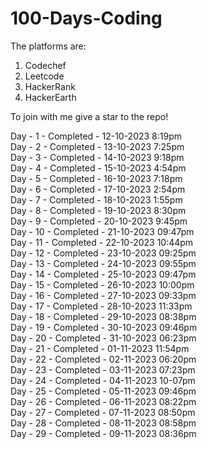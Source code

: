 # 100-Days-Coding
The platforms are:
1) Codechef
2) Leetcode
3) HackerRank
4) HackerEarth

To join with me give a star to the repo!

Day - 1 - Completed - 12-10-2023 8:19pm <br>
Day - 2 - Completed - 13-10-2023 7:25pm <br>
Day - 3 - Completed - 14-10-2023 9:18pm <br>
Day - 4 - Completed - 15-10-2023 4:54pm <br>
Day - 5 - Completed - 16-10-2023 7:18pm <br>
Day - 6 - Completed - 17-10-2023 2:54pm <br>
Day - 7 - Completed - 18-10-2023 1:55pm <br>
Day - 8 - Completed - 19-10-2023 8:30pm <br>
Day - 9 - Completed - 20-10-2023 9:45pm <br>
Day - 10 - Completed - 21-10-2023 09:47pm <br>
Day - 11 - Completed - 22-10-2023 10:44pm <br> 
Day - 12 - Completed - 23-10-2023 09:25pm <br>
Day - 13 - Completed - 24-10-2023 09:55pm <br>
Day - 14 - Completed - 25-10-2023 09:47pm <br>
Day - 15 - Completed - 26-10-2023 10:00pm <br>
Day - 16 - Completed - 27-10-2023 09:33pm <br>
Day - 17 - Completed - 28-10-2023 11:33pm <br>
Day - 18 - Completed - 29-10-2023 08:38pm <br>
Day - 19 - Completed - 30-10-2023 09:46pm <br>
Day - 20 - Completed - 31-10-2023 06:23pm <br>
Day - 21 - Completed - 01-11-2023 11:54pm <br>
Day - 22 - Completed - 02-11-2023 06:20pm <br>
Day - 23 - Completed - 03-11-2023 07:23pm <br>
Day - 24 - Completed - 04-11-2023 10-07pm <br>
Day - 25 - Completed - 05-11-2023 09:46pm <br>
Day - 26 - Completed - 06-11-2023 08:22pm <br>
Day - 27 - Completed - 07-11-2023 08:50pm <br>
Day - 28 - Completed - 08-11-2023 08:58pm <br>
Day - 29 - Completed - 09-11-2023 08:36pm <br>
